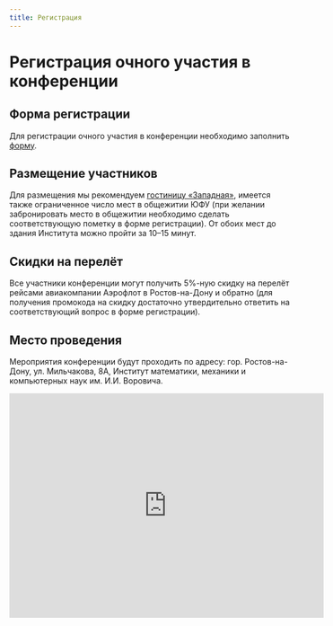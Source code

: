 ```yaml
---
title: Регистрация
---
```


# Регистрация очного участия в конференции

## Форма регистрации

Для регистрации очного участия в конференции необходимо заполнить [форму](https://docs.google.com/forms/d/e/1FAIpQLSdOgk4yPuCbiqM5tDrq88oEhfuXN8RZcHsnrc-bX-pzz5-KEw/viewform?c=0&w=1).

## Размещение участников

Для размещения мы рекомендуем [гостиницу «Западная»](http://www.zapadhotel.ru/), имеется также ограниченное число мест в общежитии ЮФУ (при желании забронировать место в общежитии необходимо сделать соответствующую пометку в форме регистрации). От обоих мест до здания Института можно пройти за 10–15 минут.

## Скидки на перелёт

Все участники конференции могут получить 5%-ную скидку на перелёт рейсами авиакомпании Аэрофлот в Ростов-на-Дону и обратно (для получения промокода на скидку достаточно утвердительно ответить на соответствующий вопрос в форме регистрации).

## Место проведения

Мероприятия конференции будут проходить по адресу: гор. Ростов-на-Дону, ул. Мильчакова, 8А, Институт математики, механики и компьютерных наук им. И.И. Воровича.

<iframe src="https://api-maps.yandex.ru/frame/v1/-/C6Ar6QPp" width="560" height="400" frameborder="0"></iframe>

